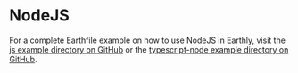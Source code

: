# NodeJS

For a complete Earthfile example on how to use NodeJS in Earthly, visit the [js example directory on GitHub](https://github.com/earthly/earthly/tree/main/examples/js) or the [typescript-node example directory on GitHub](https://github.com/earthly/earthly/tree/main/examples/typescript-node).

